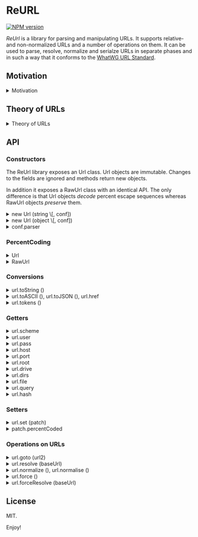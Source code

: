 # ReURL

[![NPM version][npm-image]][npm-url]

_ReUrl_ is a library for parsing and manipulating URLs. It supports relative- and non-normalized URLs and a number of operations on them. It can be used to parse, resolve, normalize and serialze URLs in separate phases and in such a way that it conforms to the [WhatWG URL Standard][1]. 

[1]: https://url.spec.whatwg.org/
[npm-image]: https://img.shields.io/npm/v/reurl.svg
[npm-url]: https://npmjs.org/package/reurl

## Motivation
<details><summary> Motivation </summary>

I wrote this library because I needed a library that supported non-normalized and relative URLs but I also wanted to be certain that it followed the specification completely. 

The [WhatWG URL Standard][1] defines URLs in terms of a parser algorithm that resolves URLs, normalizes URLs and serializes URL components in one pass. Thus to implement a library that follows the standard, but also supports more versatile set of operations on relative, and non-normalized URLs, I had to disentangle these phases from the specification and to some extent rephrase the specification in more elementary terms. 

Eventually I came up with a small 'theory' of URLs that I found very helpful and I based the library on that. 
</details>

## Theory of URLs

<details><summary>Theory of URLs</summary>

### URLs

An **URL** is a sequence of tokens where tokens are tuples (_type_, _value_), where

  - _type_ is taken from the set { **scheme**, **authority**, **drive**, **root**, **directory**, **file**, **query**, **fragment** } and
  - if _type_ is **authority** then value is an **Authority**, otherwise value is a string.

URLs are subject to the following structural constraints:

  - URLs contain at most one token per type, except for **directory**-tokens (of which they may have any amount),
  - tokens are ordered by type according to **scheme** < **authority** < **drive** < **root** < **directory** < **file** < **query** < **fragment** and
  - if an URL has an **authority** or a **drive** token, and it has a **directory** or a **file** token, then it also has a **root** token. 

An **Authority** is a named tuple (_username_, _password_, _hostname_, _port_) where

  - _hostname_ is an ipv6-address, an opaque-host-string, an ipv4-address, a domain (-string) or the empty string. 
  - _username_ and _password_ are either null or a string,
  - port is either null or an integer in the range 0 to 2<sup>16</sup>–1. 

Authorities are subject to the following constraints:

  - if _password_ is a string, then _username_ is a string.  
  - if _hostname_ is the empty string, then _port_, _username_ and _password_ are null. 


### File URLs

There are two additional constraints that set file URLs apart form non-file URLs. 

- If an URL has a **scheme** token whose value _is not_ `file` then it must not have a **drive** token. 
- If an URL has a **scheme** token whose value _is_ `file` and it has an **authority** token then *password*, *username* and *port* must be null. 


### Operations on URLs

By the definition above, URLs are a special case of ordered lists, where 
the ordering reflects the hierarchical structure of the URL. 
This makes it relatively easy to define and implement the key operations on URLs, as follows:

* The **order** of an URL (ord _url_) is defined to be:
  - **fragment** if _url_ is the empty URL.
  - The type of its first token otherwise. 

* The **order-limited prefix** (_url1_ upto _t_) is defined to be
  - the _shortest_ prefix of _url1_ that contains
    - all tokens of _url1_ with a type strictly smaller than _t_ and
    - all **directory** tokens with a type weakly smaller than _t_. 

* The **goto** operation (_url1_ goto _url2_) is defined to return:
  - the _shortest_ URL that has _url1_ upto (ord _url2_) as a prefix and _url2_ as a postfix. 

* The **_nonstrict_ goto** operation (_url1_ goto' _url2_) is defined to be (_url1_ goto _url2'_) where
  - _url2'_ is _url2_ with the **scheme** token removed if it equals the **scheme** token of _url1_, or _url2_ otherwise. 


### Properties

Some properties of URLs and their operations:

- ord (url1 goto url2) is the least type of {ord url1, ord url2}. 
- (url1 goto url2) goto url3 = url1 goto (url2 goto url3). 
- empty goto url2 = url2. 
- url1 goto empty = url1 is **not** true in general (the fragment is dropped). 
- similar for goto'. 
- url2 is a postfix of (url1 goto url2) but not necessarily of (url1 goto' url2).
</details>

## API

### Constructors

The ReUrl library exposes an Url class. Url objects are immutable. Changes to the fields are ignored and methods return new objects. 

In addition it exposes a RawUrl class with an identical API. The only difference is that Url objects _decode_ percent escape sequences whereas RawUrl objects _preserve_ them. 


<details><summary>new Url (string \[, conf])</summary>

Construct a new Url object from an URL-string. The optional _conf_ argument, if present must be a configuration object as described below. 

```javascript
var url = new Url ('sc:/foo/bar')
console.log ([...url.tokens ()])
// => [ ['scheme', 'sc'], ['root', '/'], ['dir', 'foo'], ['file', 'bar'] ]
```
</details>
<details><summary>new Url (object \[, conf])</summary>

Construct a new Url object from any object, possibly an Url object itself. The optional conf argument, if present, must be a configuration object as described below. 
Throws an error if the object cannot be coerced into a valid URL. 

```javascript
var url = new Url ({ scheme:'file', dirs:['foo', 'buzz'], file:'abc' })
console.log (url.toString ())
// => 'file:foo/buzz/abc'
```
</details>
<details><summary>conf.parser</summary>

You can pass a configuration object with a **parser** property to the Url constructor to trigger scheme-specific parsing behaviour for relative, scheme-less URL-strings. 

The scheme determines support for windows drive-letters and backslash separators.
Drive-letters are only supported in `file` URL-strings, and backslash separators are limited to `file`, `http`, `https`, `ws`, `wss` and `ftp` URL-strings. 

```javascript
var url = new Url ('/c:/foo\\bar', { parser:'file' })
console.log ([...url.tokens ()])
// => [ ['drive', 'c:'], ['root', '/'], ['dir', 'foo'], ['file', 'bar'] ]
```
```javascript
var url = new Url ('/c:/foo\\bar', { parser:'http' })
console.log ([...url.tokens ()])
// => [ ['root', '/'], ['dir', 'c:'], ['dir', 'foo'], ['file', 'bar'] ]
```
```javascript
var url = new Url ('/c:/foo\\bar')
console.log ([...url.tokens ()])
// => [ ['root', '/'], ['dir', 'c:'], ['file', 'foo\\bar'] ]
```
</details>

### PercentCoding

<details><summary>Url</summary>

For Url objects the URL parser **decodes** percent-escape-sequences, getters report percent-decoded values and the _set_ method assumes that its input is percent-decoded unless explicitly specified otherwise. 

```javascript
var url = new Url ('//host/%61bc')
url.file // => 'abc'
url = url.set ({ query:'%def' })
url.query // => '%def'
url.toString () // => '//host/abc?%25def'
```

</details>
<details><summary>RawUrl</summary>

For RawUrl objects the parser **preserves** percent-escape-sequences, getters report values with percent-escape-sequenes preserved and _set_ expects values in which % signs start a percent-escape sequence. 

```javascript
var url = new RawUrl ('//host/%61bc')
url.file // => '%61bc'
url = url.set ({ query:'%25%64ef' })
url.query // => '%25%64ef'
url.toString () // => '//host/%61bc?%25%64ef'
```
</details>

### Conversions

<details><summary>url.toString ()</summary>

Converts an Url object to a string. Percent encodes only a minimal set of codepoints. The resulting string may contain non-ASCII codepoints. 

```javascript
var url = new Url ('http://🌿🌿🌿/{braces}/hʌɪ')
url.toString ()
// => 'http://🌿🌿🌿/%7Bbraces%7D/hʌɪ'
```

</details>
<details><summary>url.toASCII (), url.toJSON (), url.href</summary>

Converts an Url object to a string that only contains ASCII code points.  Non-ASCII codepoints in components will be percent encoded and/ or punycoded. 

```javascript
var url = new Url ('http://🌿🌿🌿/{braces}/hʌɪ')
url.toASCII ()
// => 'http://xn--8h8haa/%7Bbraces%7D/h%CA%8C%C9%AA'
```
</details>
<details><summary>url.tokens ()</summary>

Returns a token iterator for the Url, modeling the sequence of URL tokens as described in the [theory](#theory) section above. 

```javascript
[...new Url ('http://example.com/foo/bar/baz?q#h') .tokens ()]
// => 
// [ [ 'scheme', 'http' ],
//   [ 'auth', { user: null, pass: null, host: 'example.com', port: null } ],
//   [ 'root', '/' ],
//   [ 'dir', 'foo' ],
//   [ 'dir', 'bar' ],
//   [ 'file', 'baz' ],
//   [ 'query', 'q' ],
//   [ 'hash', 'h' ] ]
```
</details>


### Getters

<details><summary>url.scheme</summary>

A getter that returns the scheme of `url` as a string,
or `null` if no scheme part is present (e.g. in relative URLs) . 

```javascript
new Url ('http://foo?search#baz') .scheme
// => 'http'
```

```javascript
new Url ('/abc/?') .scheme
// => null
```
</details>
<details><summary>url.user</summary>

A getter that returns the username of `url` as a string,
or `null` if the URL has no authority or credentials. 

```javascript
new Url ('http://joe@localhost') .user
// => 'joe'
```

```javascript
new Url ('//host/abc') .user
// => null
```
</details>
<details><summary>url.pass</summary>

A getter that returns the password of `url` as a string,
or `null` if the URL has no authority, credentials or password. 

```javascript
new Url ('http://joe@localhost') .pass
// => null
```

```javascript
new Url ('http://host') .pass
// => null
```

```javascript
new Url ('http://joe:pass@localhost') .pass
// => 'pass'
```

```javascript
new Url ('http://joe:@localhost') .pass
// => ''
```
</details>
<details><summary>url.host</summary>

A getter that returns the hostname of `url` as a string,
or `null` if no authority is present. 

```javascript
new Url ('http://localhost') .host
// => 'localhost'
```

```javascript
new Url ('http:foo') .host
// => null
```

```javascript
new Url ('/foo') .host
// => null
```
</details>
<details><summary>url.port</summary>

A getter that returns the port of `url`,
or `null` if no authority or port are present. 

```javascript
new Url ('http://localhost:8080') .port
// => 8080
```

```javascript
new Url ('foo://host:/foo') .port
// => ''
```

```javascript
new Url ('foo://host/foo') .port
// => null
```
</details>
<details><summary>url.root</summary>

A getter that returns a string `'/'` if `url` has an absolute path
or `null` otherwise.  
It is possible for file URLs to have a drive, but not a root. 

```javascript
new Url ('foo://localhost?q') .root
// => null
```

```javascript
new Url ('foo://localhost/') .root
// => '/'
```

```javascript
new Url ('foo/bar') .root
// => null
```

```javascript
new Url ('/foo/bar') .root
// => '/'
```

```javascript
new Url ('file://c:') .root
// => null
```

```javascript
new Url ('file://c:/') .root
// => '/'
```
</details>
<details><summary>url.drive</summary>

A getter that returns the drive of `url` as a string
or `null` if no drive is present.  
Note that the presence of drives
depends on the parser settings and/ or URL scheme. 

```javascript
new Url ('file://c:') .drive
// => 'c:'
```

```javascript
new Url ('http://c:') .drive
// => null
```

```javascript
new Url ('/c:/foo/bar', 'file') .drive
// => 'c:'
```

```javascript
new Url ('/c:/foo/bar') .drive
// => null
```
</details>
<details><summary>url.dirs</summary>

TODO

</details>
<details><summary>url.file</summary>

A getter that returns the file part of the path of `url` as a string, or null if no such part is present.

```javascript
new Url ('/foo/bar') .file
// => 'bar'
```

```javascript
new Url ('/foo/') .file
// => null
```

</details>
<details><summary>url.query</summary>

A getter that returns the query part of `url` as a string,
or `null` if no such part is present. 

```javascript
new Url ('http://foo?search#baz') .query
// => 'search'
```

```javascript
new Url ('/abc/?') .query
// => ''
```

```javascript
new Url ('/abc/') .query
// => null
```
</details>
<details><summary>url.hash</summary>

A getter that returns the hash part of `url` as a string, 
or `null` if no such part is present. 

```javascript
new Url ('http://foo#baz') .hash
// => 'baz'
```

```javascript
new Url ('/abc/#') .hash
// => ''
```

```javascript
new Url ('/abc/') .hash
// => null
```
</details>


### Setters

<details><summary>url.set (patch)</summary>

Url objects are immutable, therefore setting and removing components is achieved via a _set_ method that takes a _patch_ object. 

The _patch_ object may contain one or more keys being 
**scheme**, **user**, **pass**, **host**, **port**, **drive**, **root**, **dirs**, **file**, **query** and/ or **hash**. To remove a component you can set its value to null.

If present;
– **port** must be `null`, a string, or a number
– **dirs** must be an array of strings
– **root** may be anything and is converted to `'/'` if truth-y and to `null` otherwise
– all others must be `null` or a string. 

```javascript
new Url ('//host/dir/file')
  .set ({ host:null, query:'q', hash:'h' })
  .toString ()
// => '/dir/file?q#h'
```

##### Additional resets

For security reasons, setting the **user** will reset **pass** to `null` unless a value is supplied for it as well. 
Setting the **host** will reset **user**, **pass** and **port** to `null` unless values are supplied for them as well. 

```javascript
new Url ('http://joe:secret@example.com')
  .set ({ user:'jane' })
  .toString ()
// => 'http://jane@example.com'
```
```javascript
new Url ('http://joe:secret@localhost:8080')
  .set ({ host:'example.com' })
  .toString ()
// => 'http://example.com'
```


</details>
<details><summary>patch.percentCoded</summary>

The _patch_ may have an additional key **percentCoded** with a boolean value to indicate that strings in the patch contain percent encode sequences.

This means that you can pass percent-_encoded_ values to Url.set by explicity setting **percentCoded** to true. The values will then be decoded. 

```javascript
var url = new Url ('//host/')
url = url.set ({ file:'%61bc-%25-sign', percentCoded:true })
url.file // => 'abc-%-sign'
log (url.toString ()) // => '//host/abc-%25-sign'
```

You can pass percent-_decoded_ values to RawUrl.set by explicitly setting **percentCoded** to false. Percent characters in values will then be encoded; specifically, they will be replaced with `%25`. 

```javascript
var rawUrl = new RawUrl ('//host/')
rawUrl = rawUrl.set ({ file:'abc-%-sign', percentCoded:false })
rawUrl.file // => 'abc-%25-sign'
rawUrl.toString () // => '//host/abc-%25-sign'
```

**Note** that if no percentCoded value is specified, then Url.set assumes percentCoded to be _false_ whilst RawUrl.set assumes percentCoded to be _true_. 

```javascript
var url = new Url ('//host/') .set ({ file:'%61bc' })
url.file // => '%61bc'
url.toString () // => '//host/%2561bc'
```
```javascript
var rawUrl = new RawUrl ('//host/') .set ({ file:'%61bc' })
url.file // => '%61bc'
rawUrl.toString () // => '//host/%61bc'
```

</details>


### Operations on URLs

<details><summary>url.goto (url2)</summary>

Returns a new Url object by 'extending' `url` with `url2`, where url2 may be a string or an Url object. 

```javascript
new Url ('/foo/bar') .goto ('baz/index.html') .toString ()
// => '/foo/baz/index.html'
```
```javascript
new Url ('/foo/bar') .goto ('//host/path') .toString ()
// => '//host/path'
```
```javascript
new Url ('http://foo/bar/baz/') .goto ('./../bee') .toString ()
// => 'http://foo/bar/baz/./../bee'
```

If `other` is a string, it will be parsed with the scheme of `url` as a fallback scheme. TODO if the scheme is null, use the conf of `url`. 

```javascript
new Url ('file://host/dir/') .goto ('/c:/dir2/') .toString ()
// => 'file://host/c:/dir2/'
```

</details>
<details><summary>url.resolve (baseUrl)</summary>

Resolve an Url object `url` against a baseUrl. This is similar to
`baseUrl.goto (url)` but in addition it throws an error if it would not result in a base URL, being an URL that has at least a scheme and an authority. 
</details>
<details><summary>url.normalize (), url.normalise ()</summary>

Returns a new Url object by normalizing `url`. 
This interprets a.o. `.` and `..` segments within the path and removes default ports and trivial usernames/ passwords from the authority of `url`. 

```javascript
new Url ('http://foo/bar/baz/./../bee') .normalize () .toString ()
// => 'http://foo/bar/bee'
```
</details>
<details><summary>url.force ()</summary>

Forcibly convert an Url to a base URL according to the WhatWG URL standard. 

- In `file` URLs without hostname, the hostname will be set to `''`. 
- For URLs that have a scheme being one of `http`, `https`, `ws`, `wss` or `ftp` and an absent or empty authority, the authority component will be 'stolen from the first nonempty path segment'. 
- An error is thrown if the Url cannot be forced. This happens if it has no scheme, or if it has an empty host and no non-empty path segment. 

```javascript
new Url ('http:foo/bar') .force () .toString ()
// => 'http://foo/bar'
```
```javascript
new Url ('http:/foo/bar') .force () .toString ()
// => 'http://foo/bar'
```
```javascript
new Url ('http://foo/bar') .force () .toString ()
// => 'http://foo/bar'
```
```javascript
new Url ('http:///foo/bar') .force () .toString ()
// => 'http://foo/bar'
```
</details>
<details><summary>url.forceResolve (baseUrl)</summary>

Equivalent to `url .resolve (baseUrl) .force ()`
</details>

## License

MIT. 

Enjoy!
